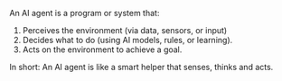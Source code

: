 An AI agent is a program or system that:
1. Perceives the environment (via data, sensors, or input)
2. Decides what to do (using AI models, rules, or learning).
3. Acts on the environment to achieve a goal.

In short: An AI agent is like a smart helper that senses, thinks and acts.